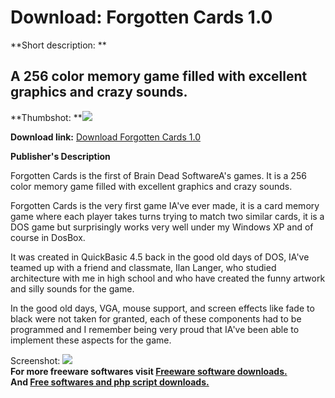 # Download: Forgotten Cards 1.0

**Short description: **

## A 256 color memory game filled with excellent graphics and crazy sounds.

  
**Thumbshot: **![](http://www.freewarefiles.com/screenshot/forgottencards_md.jpg)   
  
**Download link:** [Download Forgotten Cards 1.0](http://freesoftwares.boysofts.com/Forgotten-Cards_program_49963.html)  
  

**Publisher's Description**  
  

Forgotten Cards is the first of Brain Dead SoftwareA's games. It is a 256
color memory game filled with excellent graphics and crazy sounds.

Forgotten Cards is the very first game IA've ever made, it is a card memory
game where each player takes turns trying to match two similar cards, it is a
DOS game but surprisingly works very well under my Windows XP and of course in
DosBox.

It was created in QuickBasic 4.5 back in the good old days of DOS, IA've
teamed up with a friend and classmate, Ilan Langer, who studied architecture
with me in high school and who have created the funny artwork and silly sounds
for the game.

In the good old days, VGA, mouse support, and screen effects like fade to
black were not taken for granted, each of these components had to be
programmed and I remember being very proud that IA've been able to implement
these aspects for the game.

  
  
Screenshot: ![](http://www.freewarefiles.com/screenshot/forgottencards.jpg)  
**For more freeware softwares visit [Freeware software downloads.](http://freesoftwares.boysofts.com/)**   
**And [Free softwares and php script downloads.](http://www.boysofts.com/)**

